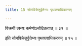 ```yaml
---
title: 15 सोमविक्रेतुर्वृतेभ्यः पृथक्त्वाधिकरणम्

---
```


विक्रयी त्वन्यः कर्मणोऽचोदितत्वात् ॥ ३१ ॥

इति सोमविक्रेतुर्वृतेभ्यः पृथक्त्वाधिकरणम् ॥ १५ ॥
